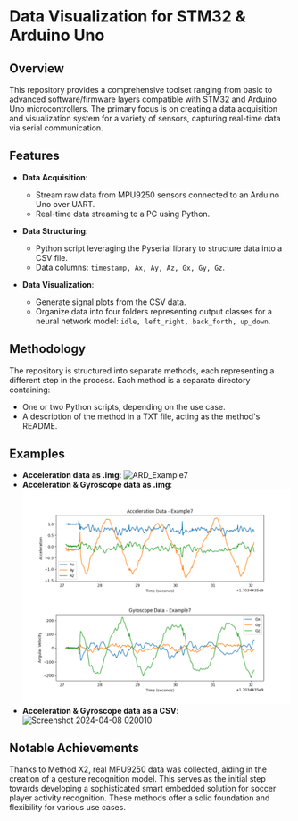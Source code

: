 # Data Visualization for STM32 & Arduino Uno

## Overview

This repository provides a comprehensive toolset ranging from basic to advanced software/firmware layers compatible with STM32 and Arduino Uno microcontrollers. The primary focus is on creating a data acquisition and visualization system for a variety of sensors, capturing real-time data via serial communication.

## Features

- **Data Acquisition**: 
  - Stream raw data from MPU9250 sensors connected to an Arduino Uno over UART.
  - Real-time data streaming to a PC using Python.

- **Data Structuring**: 
  - Python script leveraging the Pyserial library to structure data into a CSV file.
  - Data columns: `timestamp, Ax, Ay, Az, Gx, Gy, Gz`.

- **Data Visualization**:
  - Generate signal plots from the CSV data.
  - Organize data into four folders representing output classes for a neural network model: `idle, left_right, back_forth, up_down`.

## Methodology

The repository is structured into separate methods, each representing a different step in the process. Each method is a separate directory containing:

- One or two Python scripts, depending on the use case.
- A description of the method in a TXT file, acting as the method's README.

## Examples
- **Acceleration data as .img**:
![ARD_Example7](https://github.com/CHIheb0022/Data-visualization-for-STM32/assets/99857162/a1827e3a-be6e-4261-bef6-3b8981b34d78)
- **Acceleration & Gyroscope data as .img**:
![Acceleration & Gyroscope data](Example7.png)
- **Acceleration & Gyroscope data as a CSV**:
![Screenshot 2024-04-08 020010](https://github.com/CHIheb0022/Data-visualization-for-STM32/assets/99857162/cdd4f11a-dc5c-44f2-b8f3-a26b89ee2a7c)


## Notable Achievements

Thanks to Method X2, real MPU9250 data was collected, aiding in the creation of a gesture recognition model. This serves as the initial step towards developing a sophisticated smart embedded solution for soccer player activity recognition. These methods offer a solid foundation and flexibility for various use cases.
